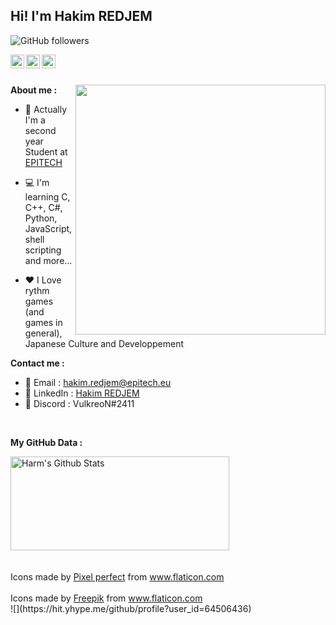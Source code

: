 [email]: mailto:hakim.redjem@epitech.eu
[github]: https://github.com/VulkreoN
[linkedin]: https://www.linkedin.com/in/hakim-redjem

<h2>Hi! I'm Hakim REDJEM</h2>

![GitHub followers](https://img.shields.io/github/followers/VulkreoN?label=Follow&style=social)

[<img align="left" alt="VulkreoN | Github" width="22px" src="https://image.flaticon.com/icons/svg/733/733553.svg" />][github]
[<img align="left" alt="VulkreoN | Email" width="22px" src="https://i.imgur.com/qCF3lzb.png" />][email]
[<img align="left" alt="VulkreoN | Linkedkin" width="22px" src="https://i.imgur.com/s6HbIpZ.png" />][linkedin]

</br>
</br>

<img align='right' src="https://i.imgur.com/4LG75kl.gif" width="400">**About me :**

- 📗 Actually I'm a second year Student at [EPITECH](https://www.epitech.eu/)

- 💻 I'm learning C, C++, C#, Python, JavaScript, shell scripting and more...

- ❤️ I Love rythm games (and games in general), Japanese Culture and Developpement

**Contact me :**
- 📧 Email : hakim.redjem@epitech.eu
- 📣 LinkedIn : [Hakim REDJEM](https://www.linkedin.com/in/hakim-redjem/)
- 💬 Discord : VulkreoN#2411

</br>

**My GitHub Data :**

<div style="-webkit-column-count: 2; -moz-column-count: 2; column-count: 2; -webkit-column-rule: 1px dotted #e0e0e0; -moz-column-rule: 1px dotted #e0e0e0; column-rule: 1px dotted #e0e0e0;">
    <div style="display: inline-block;">
        <img width="350" height="150" img align="left" alt="Harm's Github Stats" src="https://github-readme-stats.vercel.app/api?username=VulkreoN&theme=radical&show_icons=true&include_all_commits=true&count_private=true&hide_border=false&hide=issues" class="responsive" />
    </div>
</div>

</br>
</br>

<div>Icons made by <a href="https://icon54.com/" title="Pixel perfect">Pixel perfect</a> from <a href="https://www.flaticon.com/" title="Flaticon">www.flaticon.com</a></div>
</br>
<div>Icons made by <a href="https://www.freepik.com" title="Freepik">Freepik</a> from <a href="https://www.flaticon.com/" title="Flaticon">www.flaticon.com</a></div>
![](https://hit.yhype.me/github/profile?user_id=64506436)
